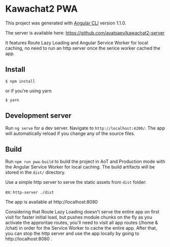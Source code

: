 # Kawachat2 PWA

This project was generated with [Angular CLI](https://github.com/angular/angular-cli) version 1.1.0.

The server is available here: https://github.com/avatsaev/kawachat2-server

It features Route Lazy Loading and Angular Service Worker for local caching, no need to run an http server once the serice worker cached the app.

## Install

`$ npm install`

or if you're using yarn 

`$ yarn`

## Development server

Run `ng serve` for a dev server. Navigate to `http://localhost:4200/`. The app will automatically reload if you change any of the source files.

## Build

Run `npm run pwa-build` to build the project in AoT and Production mode with the Angular Service Worker for local caching. The build artifacts will be stored in the `dist/` directory. 

Use a simple http server to serve the static assets from `dist` folder:

ex: `http-server ./dist`

The app is available at http://localhost:8080

Considering that Route Lazy Loading doesn't serve the entire app on first visit for faster initial load, but pushes module chunks on the fly as you activate the approritae routes, you'll need to visit all app routes (/home & /chat) in order for the Service Worker to cache the entire app. After that, you can stop the http server and use the app locally by going to http://localhost:8080 .
